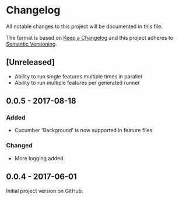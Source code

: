# Changelog
All notable changes to this project will be documented in this file.

The format is based on [Keep a Changelog](http://keepachangelog.com/en/1.0.0/)
and this project adheres to [Semantic Versioning](http://semver.org/spec/v2.0.0.html).

## [Unreleased]
- Ability to run single features multiple times in parallel
- Ability to run multiple features per generated runner

## 0.0.5 - 2017-08-18
### Added
- Cucumber 'Background' is now supported in feature files

### Changed
- More logging added.

## 0.0.4 - 2017-06-01

Initial project version on GitHub.